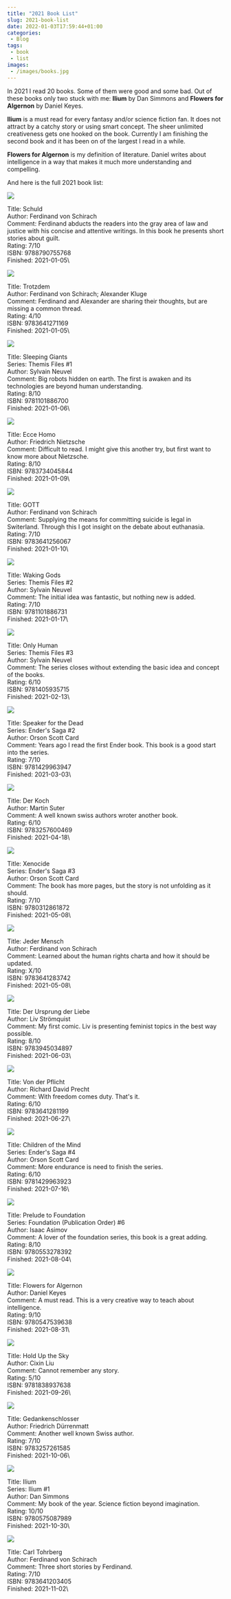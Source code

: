 ```yaml
---
title: "2021 Book List"
slug: 2021-book-list
date: 2022-01-03T17:59:44+01:00
categories:
 - Blog
tags:
 - book
 - list
images:
 - /images/books.jpg
---
```


In 2021 I read 20 books. Some of them were good and some bad. Out of these books only two stuck with me: **Ilium** by Dan Simmons and **Flowers for Algernon** by Daniel Keyes.

**Ilium** is a must read for every fantasy and/or science fiction fan. It does not attract by a catchy story or using smart concept. The sheer unlimited creativeness gets one hooked on the book. Currently I am finishing the second book and it has been on of the largest I read in a while.

**Flowers for Algernon** is my definition of literature. Daniel writes about intelligence in a way that makes it much more understanding and compelling.

And here is the full 2021 book list:

<!--more-->

![](/images/9788790755768.png)

Title: Schuld\
Author: Ferdinand von Schirach\
Comment: Ferdinand abducts the readers into the gray area of law and justice with his concise and attentive writings. In this book he presents short stories about guilt.\
Rating: 7/10\
ISBN: 9788790755768\
Finished: 2021-01-05\

![](/images/9783641271169.png)

Title: Trotzdem\
Author: Ferdinand von Schirach; Alexander Kluge\
Comment: Ferdinand and Alexander are sharing their thoughts, but are missing a common thread.\
Rating: 4/10\
ISBN: 9783641271169\
Finished: 2021-01-05\

![](/images/9781101886700.png)

Title: Sleeping Giants\
Series: Themis Files #1\
Author: Sylvain Neuvel\
Comment: Big robots hidden on earth. The first is awaken and its technologies are beyond human understanding.\
Rating: 8/10\
ISBN: 9781101886700\
Finished: 2021-01-06\

![](/images/9783734045844.png)

Title: Ecce Homo\
Author: Friedrich Nietzsche\
Comment: Difficult to read. I might give this another try, but first want to know more about Nietzsche.\
Rating: 8/10\
ISBN: 9783734045844\
Finished: 2021-01-09\

![](/images/9783641256067.png)

Title: GOTT\
Author: Ferdinand von Schirach\
Comment: Supplying the means for committing suicide is legal in Switerland. Through this I got insight on the debate about euthanasia.\
Rating: 7/10\
ISBN: 9783641256067\
Finished: 2021-01-10\

![](/images/9781101886731.png)

Title: Waking Gods\
Series: Themis Files #2\
Author: Sylvain Neuvel\
Comment: The initial idea was fantastic, but nothing new is added.\
Rating: 7/10\
ISBN: 9781101886731\
Finished: 2021-01-17\

![](/images/9781405935715.png)

Title: Only Human\
Series: Themis Files #3\
Author: Sylvain Neuvel\
Comment: The series closes without extending the basic idea and concept of the books.\
Rating: 6/10\
ISBN: 9781405935715\
Finished: 2021-02-13\

![](/images/9781429963947.png)

Title: Speaker for the Dead\
Series: Ender's Saga #2\
Author: Orson Scott Card\
Comment: Years ago I read the first Ender book. This book is a good start into the series.\
Rating: 7/10\
ISBN: 9781429963947\
Finished: 2021-03-03\

![](/images/9783257600469.png)

Title: Der Koch\
Author: Martin Suter\
Comment: A well known swiss authors wroter another book.\
Rating: 6/10\
ISBN: 9783257600469\
Finished: 2021-04-18\

![](/images/9780312861872.png)

Title: Xenocide\
Series: Ender's Saga #3\
Author: Orson Scott Card\
Comment: The book has more pages, but the story is not unfolding as it should.\
Rating: 7/10\
ISBN: 9780312861872\
Finished: 2021-05-08\

![](/images/9783641283742.png)

Title: Jeder Mensch\
Author: Ferdinand von Schirach\
Comment: Learned about the human rights charta and how it should be updated.\
Rating: X/10\
ISBN: 9783641283742\
Finished: 2021-05-08\

![](/images/9783945034897.png)

Title: Der Ursprung der Liebe\
Author: Liv Strömquist\
Comment: My first comic. Liv is presenting feminist topics in the best way possible.\
Rating: 8/10\
ISBN: 9783945034897\
Finished: 2021-06-03\

![](/images/9783641281199.png)

Title: Von der Pflicht\
Author: Richard David Precht\
Comment: With freedom comes duty. That's it.\
Rating: 6/10\
ISBN: 9783641281199\
Finished: 2021-06-27\

![](/images/9781429963923.png)

Title: Children of the Mind\
Series: Ender's Saga #4\
Author: Orson Scott Card\
Comment: More endurance is need to finish the series.\
Rating: 6/10\
ISBN: 9781429963923\
Finished: 2021-07-16\

![](/images/9780553278392.png)

Title: Prelude to Foundation\
Series: Foundation (Publication Order) #6\
Author: Isaac Asimov\
Comment: A lover of the foundation series, this book is a great adding.\
Rating: 8/10\
ISBN: 9780553278392\
Finished: 2021-08-04\

![](/images/9780547539638.png)

Title: Flowers for Algernon\
Author: Daniel Keyes\
Comment: A must read. This is a very creative way to teach about intelligence.\
Rating: 9/10\
ISBN: 9780547539638\
Finished: 2021-08-31\

![](/images/9781838937638.png)

Title: Hold Up the Sky\
Author: Cixin Liu\
Comment: Cannot remember any story.\
Rating: 5/10\
ISBN: 9781838937638\
Finished: 2021-09-26\

![](/images/9783257261585.png)

Title: Gedankenschlosser\
Author: Friedrich Dürrenmatt\
Comment: Another well known Swiss author.\
Rating: 7/10\
ISBN: 9783257261585\
Finished: 2021-10-06\

![](/images/9780575087989.png)

Title: Ilium\
Series: Ilium #1\
Author: Dan Simmons\
Comment: My book of the year. Science fiction beyond imagination.\
Rating: 10/10\
ISBN: 9780575087989\
Finished: 2021-10-30\

![](/images/9783641203405.png)

Title: Carl Tohrberg\
Author: Ferdinand von Schirach\
Comment: Three short stories by Ferdinand.\
Rating: 7/10\
ISBN: 9783641203405\
Finished: 2021-11-02\
